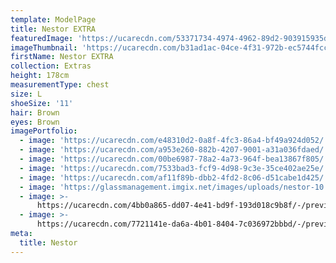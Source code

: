 ```yaml
---
template: ModelPage
title: Nestor EXTRA
featuredImage: 'https://ucarecdn.com/53371734-4974-4962-89d2-903915935d63/'
imageThumbnail: 'https://ucarecdn.com/b31ad1ac-04ce-4f31-972b-ec5744fcc3b9/'
firstName: Nestor EXTRA
collection: Extras
height: 178cm
measurementType: chest
size: L
shoeSize: '11'
hair: Brown
eyes: Brown
imagePortfolio:
  - image: 'https://ucarecdn.com/e48310d2-0a8f-4fc3-86a4-bf49a924d052/'
  - image: 'https://ucarecdn.com/a953e260-882b-4207-9001-a31a036fdaed/'
  - image: 'https://ucarecdn.com/00be6987-78a2-4a73-964f-bea13867f805/'
  - image: 'https://ucarecdn.com/7533bad3-fcf9-4d98-9c3e-35ce402ae25e/'
  - image: 'https://ucarecdn.com/af11f89b-dbb2-4fd2-8c06-d51cabe1d425/'
  - image: 'https://glassmanagement.imgix.net/images/uploads/nestor-10.jpg'
  - image: >-
      https://ucarecdn.com/4bb0a865-dd07-4e41-bd9f-193d018c9b8f/-/preview/-/rotate/90/
  - image: >-
      https://ucarecdn.com/7721141e-da6a-4b01-8404-7c036972bbbd/-/preview/-/rotate/90/
meta:
  title: Nestor
---
```


